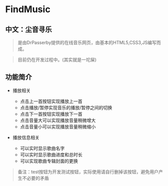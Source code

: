 # FindMusic
## 中文：尘音寻乐

>是由DrPasserby提供的在线音乐网页，由基本的HTML5,CSS3,JS编写而成。

>目前仍在开发过程中。(其实就是一坨屎)



## 功能简介
+ 播放相关
    + 点击上一首按钮实现播放上一首
    + 点击播放/暂停实现音乐的播放/暂停之间的切换
    + 点击下一首按钮实现播放下一首
    + 点击音量大可以实现播放音量稍微增大
    + 点击音量小可以实现播放音量稍微缩小

+ 播放信息相关
    + 可以实时显示歌曲名字
    + 可以实时显示歌曲进度和总时长
    + 可以实现歌曲专辑封面的更换

>备注：test按钮为开发测试按钮，实际使用请自行删掉该按钮，避免用户产生不必要的矛盾